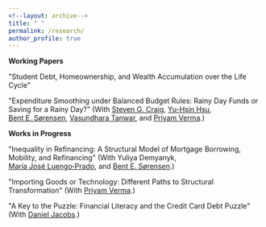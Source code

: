 ```yaml
---
<!--layout: archive-->
title: " "
permalink: /research/
author_profile: true
---
```


**Working Papers**

"Student Debt, Homeownership, and Wealth Accumulation over the Life Cycle"
<br>

"Expenditure Smoothing under Balanced Budget Rules: Rainy Day Funds or Saving for a Rainy Day?" 
(With [Steven&nbsp;G.&nbsp;Craig](https://www.uh.edu/class/economics/people/current-faculty/steve/), 
[Yu-Hsin&nbsp;Hsu](https://www.annieyuhsinhsu.com/home), 
[Bent&nbsp;E.&nbsp;S&oslash;rensen](https://uh.edu/~bsorense/), 
[Vasundhara&nbsp;Tanwar](https://sites.google.com/view/vasundharatanwar/home), and 
[Priyam&nbsp;Verma](https://sites.google.com/view/priyamverma/home).)
<br>

**Works in Progress**

"Inequality in Refinancing: A Structural Model of Mortgage Borrowing, Mobility, and Refinancing" 
(With Yuliya&nbsp;Demyanyk, 
[Mar&iacute;a&nbsp;Jos&eacute;&nbsp;Luengo&#8209;Prado](http://luengoprado.net/), and 
[Bent&nbsp;E.&nbsp;S&oslash;rensen](https://uh.edu/~bsorense/).)
<br>

<!--
"Labor Market Fluidity and the Insurance Effects from Taxes and Hours" 
(With [German&nbsp;Cubas](https://germancubas.com/), 
[Musab&nbsp;Kurnaz](https://sites.google.com/view/musabkurnaz/), 
[Pedro&nbsp;Silos](https://www.pedrosilos.net/), and 
[Terry&nbsp;Yip](https://www.terry-yip.com/).)
-->

"Importing Goods or Technology: Different Paths to Structural Transformation" 
(With [Priyam&nbsp;Verma](https://sites.google.com/view/priyamverma/home).)

"A Key to the Puzzle: Financial Literacy and the Credit Card Debt Puzzle" 
(With [Daniel&nbsp;Jacobs](https://dljacobs.github.io/).)
<br>

<!--
"Risk and Insurance in Indian Villages: The Role of Local Credit Markets" 
(With [Eris&nbsp;Azizaj](https://sites.google.com/site/erisazizaj/home) and 
[Priyam&nbsp;Verma](https://sites.google.com/view/priyamverma/home).)
<br>
-->

